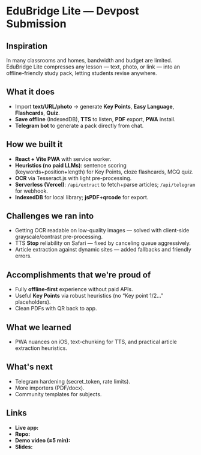 # EduBridge Lite — Devpost Submission

## Inspiration
In many classrooms and homes, bandwidth and budget are limited. EduBridge Lite compresses any lesson — text, photo, or link — into an offline-friendly study pack, letting students revise anywhere.

## What it does
- Import **text/URL/photo** → generate **Key Points**, **Easy Language**, **Flashcards**, **Quiz**.
- **Save offline** (IndexedDB), **TTS** to listen, **PDF** export, **PWA** install.
- **Telegram bot** to generate a pack directly from chat.

## How we built it
- **React + Vite PWA** with service worker.
- **Heuristics (no paid LLMs)**: sentence scoring (keywords+position+length) for Key Points, cloze flashcards, MCQ quiz.
- **OCR** via Tesseract.js with light pre-processing.
- **Serverless (Vercel)**: `/api/extract` to fetch+parse articles; `/api/telegram` for webhook.
- **IndexedDB** for local library; **jsPDF+qrcode** for export.

## Challenges we ran into
- Getting OCR readable on low-quality images — solved with client-side grayscale/contrast pre-processing.
- TTS **Stop** reliability on Safari — fixed by canceling queue aggressively.
- Article extraction against dynamic sites — added fallbacks and friendly errors.

## Accomplishments that we're proud of
- Fully **offline-first** experience without paid APIs.
- Useful **Key Points** via robust heuristics (no “Key point 1/2…” placeholders).
- Clean PDFs with QR back to app.

## What we learned
- PWA nuances on iOS, text-chunking for TTS, and practical article extraction heuristics.

## What's next
- Telegram hardening (secret_token, rate limits).
- More importers (PDF/docx).
- Community templates for subjects.

## Links
- **Live app:** <your Vercel URL>  
- **Repo:** <GitHub URL>  
- **Demo video (≤5 min):** <link>  
- **Slides:** <link>  